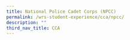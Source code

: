 ```yaml
---
title: National Police Cadet Corps (NPCC)
permalink: /wrs-student-experience/cca/npcc/
description: ""
third_nav_title: CCA
---
```


